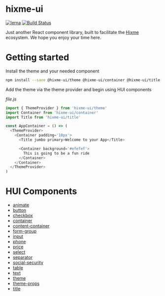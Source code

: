 hixme-ui
===============
[![lerna](https://img.shields.io/badge/maintained%20with-lerna-cc00ff.svg)](https://lernajs.io/)
[![Build Status](https://travis-ci.org/hixme/hixme-ui.svg?branch=master)](https://travis-ci.org/hixme/hixme-ui)

Just another React component library, built to facilitate the
[Hixme](https://hixme.com/) ecosystem. We hope you enjoy your time here.

# Getting started

Install the theme and your needed component

```bash
npm install --save @hixme-ui/theme @hixme-ui/container @hixme-ui/title
```

Add the theme via the theme provider and begin using HUI components

*file.js*
```javascript
import { ThemeProvider } from 'hixme-ui/theme'
import Container from 'hixme-ui/container'
import Title from 'hixme-ui/title'

const AppContainer = () => (
  <ThemeProvider>
    <Container padding='10px'>
      <Title jumbo primary>Welcome to your App</Title>

      <Container background='#efefef'>
        This is going to be a fun ride
      </Container>
    </Container>
  </ThemeProvider>
)
```

# HUI Components
* [animate](https://github.com/hixme/hixme-ui/tree/master/packages/animate)
* [button](https://github.com/hixme/hixme-ui/tree/master/packages/button)
* [checkbox](https://github.com/hixme/hixme-ui/tree/master/packages/checkbox)
* [container](https://github.com/hixme/hixme-ui/tree/master/packages/container)
* [content-container](https://github.com/hixme/hixme-ui/tree/master/packages/content-container)
* [form-group](https://github.com/hixme/hixme-ui/tree/master/packages/form-group)
* [input](https://github.com/hixme/hixme-ui/tree/master/packages/input)
* [phone](https://github.com/hixme/hixme-ui/tree/master/packages/phone)
* [price](https://github.com/hixme/hixme-ui/tree/master/packages/price)
* [select](https://github.com/hixme/hixme-ui/tree/master/packages/select)
* [separator](https://github.com/hixme/hixme-ui/tree/master/packages/separator)
* [social-security](https://github.com/hixme/hixme-ui/tree/master/packages/social-security)
* [table](https://github.com/hixme/hixme-ui/tree/master/packages/table)
* [text](https://github.com/hixme/hixme-ui/tree/master/packages/text)
* [theme](https://github.com/hixme/hixme-ui/tree/master/packages/theme)
* [theme-props](https://github.com/hixme/hixme-ui/tree/master/packages/theme-props)
* [title](https://github.com/hixme/hixme-ui/tree/master/packages/title)
